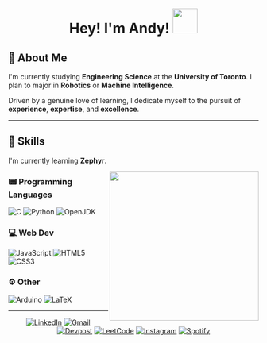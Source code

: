 <h1 align="center">Hey! I'm Andy! <img src="https://media3.giphy.com/media/v1.Y2lkPTc5MGI3NjExdGs1dzdvZmF6NnVxZ2RjMThuanNhOWJqNjdmYXlqajd4eGNmcm40ZyZlcD12MV9pbnRlcm5hbF9naWZfYnlfaWQmY3Q9cw/NJPnpyrRvscLyAD8VM/giphy.gif" width="50"></h1>

## 💫 About Me
I'm currently studying **Engineering Science** at the **University of Toronto**. I plan to major in **Robotics** or **Machine Intelligence**. <br>

Driven by a genuine love of learning, I dedicate myself to the pursuit of **experience**, **expertise**, and **excellence**.

<!-- Check out my portfolio site! -->

<hr>

## 🏹 Skills
<!-- https://github.com/alexandresanlim/Badges4-README.md-Profile -->

I'm currently learning **Zephyr**. 

<!-- I DESPISE THAT THERE IS NO TWO COLUMN LAYOUT FOR MARKDOWN--> 
<img src="https://octodex.github.com/images/hula_loop_octodex03.gif" align="right" width="300">


### 📟 Programming Languages
![C](https://img.shields.io/badge/C-00599C?style=for-the-badge&logo=c&logoColor=white)
![Python](https://img.shields.io/badge/Python-FFD43B?style=for-the-badge&logo=python&logoColor=blue)
![OpenJDK](https://img.shields.io/badge/OpenJDK-ED8B00?style=for-the-badge&logo=openjdk&logoColor=white)

### 💻 Web Dev 
![JavaScript](https://img.shields.io/badge/JavaScript-323330?style=for-the-badge&logo=javascript&logoColor=F7DF1E)
![HTML5](https://img.shields.io/badge/HTML5-E34F26?style=for-the-badge&logo=html5&logoColor=white)
![CSS3](https://img.shields.io/badge/CSS3-1572B6?style=for-the-badge&logo=css3&logoColor=white)

### ⚙️ Other
![Arduino](https://img.shields.io/badge/Arduino-00979D?style=for-the-badge&logo=Arduino&logoColor=white)
![LaTeX](https://img.shields.io/badge/LaTeX-47A141?style=for-the-badge&logo=LaTeX&logoColor=white)

<hr>

<div align="center">
  
[![LinkedIn](https://img.shields.io/badge/LinkedIn-0077B5?style=for-the-badge&logo=linkedin&logoColor=white)](https://www.linkedin.com/in/andy-he-ming-liu/) 
[![Gmail](https://img.shields.io/badge/Gmail-D14836?style=for-the-badge&logo=gmail&logoColor=white)](mailto:liuandy1207@gmail.com) 
[![Devpost](https://img.shields.io/badge/Devpost-003E54?style=for-the-badge&logo=Devpost&logoColor=white)](https://devpost.com/liuandy1207) 
[![LeetCode](https://img.shields.io/badge/-LeetCode-FFA116?style=for-the-badge&logo=LeetCode&logoColor=black)](https://leetcode.com/u/sevenpast12/)
[![Instagram](https://img.shields.io/badge/Instagram-E4405F?style=for-the-badge&logo=instagram&logoColor=white)](https://instagram.com/sevenpast12) 
[![Spotify](https://img.shields.io/badge/Spotify-1ED760?&style=for-the-badge&logo=spotify&logoColor=white)](https://open.spotify.com/user/liulong1119)

</div>

<!--
**liuandy1207/liuandy1207** is a ✨ _special_ ✨ repository because its `README.md` (this file) appears on your GitHub profile.

Here are some ideas to get you started:

- 🔭 I’m currently working on ...
- 🌱 I’m currently learning ...
- 👯 I’m looking to collaborate on ...
- 🤔 I’m looking for help with ...
- 💬 Ask me about ...
- 📫 How to reach me: ...
- 😄 Pronouns: ...
- ⚡ Fun fact: ...


## 🎯 Learning Goals
I have a deep love for learning and an equally strong passion for sharing what I learn with others!

There's so much to learn and experience in the world, and never quite enough time in a day (or even a lifetime) to chase it all.

_But that won't stop me from trying._

### I'm currently learning:
- 🌟 Three.js (for a portfolio site)  <br>
- 🌟 Python (for a handbook) <br>
- 🌟 Ukulele (for fun!)

<hr>
-->
